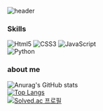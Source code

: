 ![header](https://capsule-render.vercel.app/api?type=waving&color=auto&height=300&section=header&text=ChoSeunghu&fontSize=76)




### Skills
<img alt="Html5" src="https://img.shields.io/badge/HTML-E34F26.svg?style=for-the-badge&logo=HTML5&logoColor=white"/> <img alt="CSS3" src="https://img.shields.io/badge/CSS3-FF9933.svg?style=for-the-badge&logo=CSS3&logoColor=white"/> <img alt="JavaScript" src="https://img.shields.io/badge/JavaScript-F7DF1E.svg?style=for-the-badge&logo=JavaScript&logoColor=white"/></br><img alt="Python" src="https://img.shields.io/badge/Python-3776AB.svg?style=for-the-badge&logo=Python&logoColor=white"/>


### about me

![Anurag's GitHub stats](https://github-readme-stats.vercel.app/api?username=whtmdgn1409&show_icons=true&theme=tokyonight)</br>
[![Top Langs](https://github-readme-stats.vercel.app/api/top-langs/?username=whtmdgn1409&layout=compact&theme=tokyonight)](https://github.com/anuraghazra/github-readme-stats)</br>
[![Solved.ac
프로필](http://mazassumnida.wtf/api/v2/generate_badge?boj=jch1409)](https://solved.ac/jch1409)
